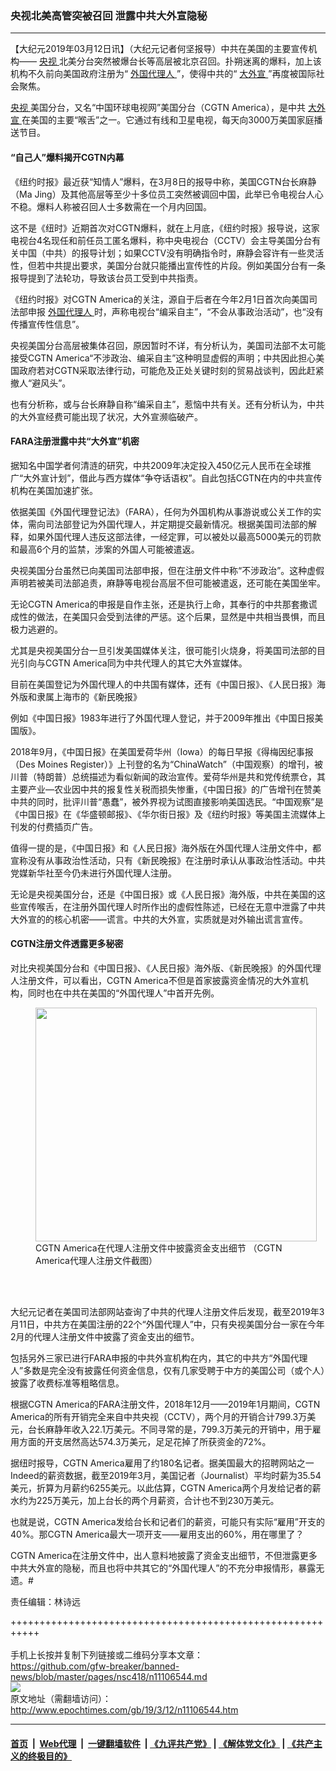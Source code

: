 ### 央视北美高管突被召回 泄露中共大外宣隐秘
------------------------

<p>
 【大纪元2019年03月12日讯】（大纪元记者何坚报导）中共在美国的主要宣传机构——
 <a href="http://www.epochtimes.com/gb/tag/%E5%A4%AE%E8%A7%86.html">
  央视
 </a>
 北美分台突然被爆台长等高层被北京召回。扑朔迷离的爆料，加上该机构不久前向美国政府注册为“
 <a href="http://www.epochtimes.com/gb/tag/%E5%A4%96%E5%9B%BD%E4%BB%A3%E7%90%86%E4%BA%BA.html">
  外国代理人
 </a>
 ”，使得中共的“
 <a href="http://www.epochtimes.com/gb/tag/%E5%A4%A7%E5%A4%96%E5%AE%A3.html">
  大外宣
 </a>
 ”再度被国际社会聚焦。
</p>
<p>
 <a href="http://www.epochtimes.com/gb/tag/%E5%A4%AE%E8%A7%86.html">
  央视
 </a>
 美国分台，又名“中国环球电视网”美国分台（CGTN America），是中共
 <a href="http://www.epochtimes.com/gb/tag/%E5%A4%A7%E5%A4%96%E5%AE%A3.html">
  大外宣
 </a>
 在美国的主要“喉舌”之一。它通过有线和卫星电视，每天向3000万美国家庭播送节目。
</p>
<h4>
 “自己人”爆料揭开CGTN内幕
</h4>
<p>
 《纽约时报》最近获“知情人”爆料，在3月8日的报导中称，美国CGTN台长麻静（Ma Jing）及其他高层等至少十多位员工突然被调回中国，此举已令电视台人心不稳。爆料人称被召回人士多数需在一个月内回国。
</p>
<p>
 这不是《纽时》近期首次对CGTN爆料，就在上月底，《纽约时报》报导说，这家电视台4名现任和前任员工匿名爆料，称中央电视台（CCTV）会主导美国分台有关中国（中共）的报导计划；如果CCTV没有明确指令时，麻静会容许有一些灵活性，但若中共提出要求，美国分台就只能播出宣传性的片段。例如美国分台有一条报导提到了法轮功，导致该台员工受到中共指责。
</p>
<p>
 《纽约时报》对CGTN America的关注，源自于后者在今年2月1日首次向美国司法部申报
 <a href="http://www.epochtimes.com/gb/tag/%E5%A4%96%E5%9B%BD%E4%BB%A3%E7%90%86%E4%BA%BA.html">
  外国代理人
 </a>
 时，声称电视台“编采自主”，“不会从事政治活动”，也“没有传播宣传性信息”。
</p>
<p>
 央视美国分台高层被集体召回，原因暂时不详，有分析认为，美国司法部不太可能接受CGTN America“不涉政治、编采自主”这种明显虚假的声明；中共因此担心美国政府若对CGTN采取法律行动，可能危及正处关键时刻的贸易战谈判，因此赶紧撤人“避风头”。
</p>
<p>
 也有分析称，或与台长麻静自称“编采自主”，惹恼中共有关。还有分析认为，中共的大外宣经费可能出现了状况，大外宣濒临破产。
</p>
<h4>
 FARA注册泄露中共“大外宣”机密
</h4>
<p>
 据知名中国学者何清涟的研究，中共2009年决定投入450亿元人民币在全球推广“大外宣计划”，借此与西方媒体“争夺话语权”。自此包括CGTN在内的中共宣传机构在美国加速扩张。
</p>
<p>
 依据美国《外国代理登记法》（FARA），任何为外国机构从事游说或公关工作的实体，需向司法部登记为外国代理人，并定期提交最新情况。根据美国司法部的解释，如果外国代理人违反这部法律，一经定罪，可以被处以最高5000美元的罚款和最高6个月的监禁，涉案的外国人可能被遣返。
</p>
<p>
 央视美国分台虽然已向美国司法部申报，但在注册文件中称“不涉政治”。这种虚假声明若被美司法部追责，麻静等电视台高层不但可能被遣返，还可能在美国坐牢。
</p>
<p>
 无论CGTN America的申报是自作主张，还是执行上命，其奉行的中共那套撒谎成性的做法，在美国只会受到法律的严惩。这个后果，显然是中共相当畏惧，而且极力逃避的。
</p>
<p>
 尤其是央视美国分台一旦引发美国媒体关注，很可能引火烧身，将美国司法部的目光引向与CGTN America同为中共代理人的其它大外宣媒体。
</p>
<p>
 目前在美国登记为外国代理人的中共国有媒体，还有《中国日报》、《人民日报》海外版和隶属上海市的《新民晚报》
</p>
<p>
 例如《中国日报》1983年进行了外国代理人登记，并于2009年推出《中国日报美国版》。
</p>
<p>
 2018年9月，《中国日报》在美国爱荷华州（Iowa）的每日早报《得梅因纪事报（Des Moines Register）》上刊登的名为“ChinaWatch”（中国观察）的增刊，被川普（特朗普）总统描述为看似新闻的政治宣传。爱荷华州是共和党传统票仓，其主要产业—农业因中共的报复性关税而损失惨重，《中国日报》的广告增刊在赞美中共的同时，批评川普“愚蠢”，被外界视为试图直接影响美国选民。“中国观察”是《中国日报》在《华盛顿邮报》、《华尔街日报》及《纽约时报》等美国主流媒体上刊发的付费插页广告。
</p>
<p>
 值得一提的是，《中国日报》和《人民日报》海外版在外国代理人注册文件中，都宣称没有从事政治性活动，只有《新民晚报》在注册时承认从事政治性活动。中共党媒新华社至今仍未进行外国代理人注册。
</p>
<p>
 无论是央视美国分台，还是《中国日报》或《人民日报》海外版，中共在美国的这些宣传喉舌，在注册外国代理人时所作出的虚假性陈述，已经在无意中泄露了中共大外宣的的核心机密——谎言。中共的大外宣，实质就是对外输出谎言宣传。
</p>
<h4>
 CGTN注册文件透露更多秘密
</h4>
<p>
 对比央视美国分台和《中国日报》、《人民日报》海外版、《新民晚报》的外国代理人注册文件，可以看出，CGTN America不但是首家披露资金情况的大外宣机构，同时也在中共在美国的“外国代理人”中首开先例。
</p>
<figure class="wp-caption alignnone" id="attachment_11106546" style="width: 450px">
 <a href="http://i.epochtimes.com/assets/uploads/2019/03/c46e169cbe7c7608aebf657395828ec8.png" rel="noopener noreferrer" target="_blank">
  <img alt="" class="wp-image-11106546 size-medium" height="374" src="http://i.epochtimes.com/assets/uploads/2019/03/c46e169cbe7c7608aebf657395828ec8-450x374.png" width="450"/>
 </a>
 <br/><figcaption class="wp-caption-text">
  CGTN America在代理人注册文件中披露资金支出细节 （CGTN America代理人注册文件截图）
 </figcaption><br/>
</figure><br/>
<p>
 大纪元记者在美国司法部网站查询了中共的代理人注册文件后发现，截至2019年3月11日，中共方在美国注册的22个“外国代理人”中，只有央视美国分台一家在今年2月的代理人注册文件中披露了资金支出的细节。
</p>
<p>
 包括另外三家已进行FARA申报的中共外宣机构在内，其它的中共方“外国代理人”多数是完全没有披露任何资金信息，仅有几家受聘于中方的美国公司（或个人）披露了收费标准等粗略信息。
</p>
<p>
 根据CGTN America的FARA注册文件，2018年12月——2019年1月期间，CGTN America的所有开销完全来自中共央视（CCTV），两个月的开销合计799.3万美元，台长麻静年收入22.1万美元。不同寻常的是，799.3万美元的开销中，用于雇用方面的开支居然高达574.3万美元，足足花掉了所获资金的72%。
</p>
<p>
 据纽时报导，CGTN America雇用了约180名记者。据美国最大的招聘网站之一Indeed的薪资数据，截至2019年3月，美国记者（Journalist）平均时薪为35.54美元，折算为月薪约6255美元。以此估算，CGTN America两个月发给记者的薪水约为225万美元，加上台长的两个月薪资，合计也不到230万美元。
</p>
<p>
 也就是说，CGTN America发给台长和记者们的薪资，可能只有实际“雇用”开支的40%。那CGTN America最大一项开支——雇用支出的60%，用在哪里了？
</p>
<p>
 CGTN America在注册文件中，出人意料地披露了资金支出细节，不但泄露更多中共大外宣的隐秘，而且也将中共其它的“外国代理人”的不充分申报情形，暴露无遗。#
</p>
<p>
 责任编辑：林诗远
</p>

+++++++++++++++++++++++++++++++++++++++++++++++++++++++++++<br/><br/>
手机上长按并复制下列链接或二维码分享本文章：<br/>
https://github.com/gfw-breaker/banned-news/blob/master/pages/nsc418/n11106544.md <br/>
<a href='https://github.com/gfw-breaker/banned-news/blob/master/pages/nsc418/n11106544.md'><img src='https://github.com/gfw-breaker/banned-news/blob/master/pages/nsc418/n11106544.md.png'/></a> <br/>
原文地址（需翻墙访问）：http://www.epochtimes.com/gb/19/3/12/n11106544.htm


------------------------
#### [首页](https://github.com/gfw-breaker/banned-news/blob/master/README.md) &nbsp;|&nbsp; [Web代理](https://github.com/labour-camp/helloworld) &nbsp;|&nbsp; [一键翻墙软件](https://github.com/gfw-breaker/nogfw/blob/master/README.md) &nbsp;| [《九评共产党》](https://github.com/gfw-breaker/9ping.md/blob/master/README.md#九评之一评共产党是什么) | [《解体党文化》](https://github.com/gfw-breaker/jtdwh.md/blob/master/README.md) | [《共产主义的终极目的》](https://github.com/gfw-breaker/gczydzjmd.md/blob/master/README.md)

